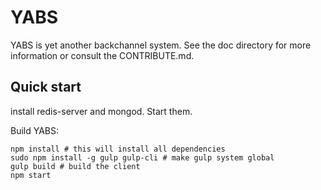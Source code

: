 # YABS

YABS is yet another backchannel system. See the doc directory for more information or consult the CONTRIBUTE.md.

## Quick start

install redis-server and mongod. Start them.


Build YABS:

```
npm install # this will install all dependencies
sudo npm install -g gulp gulp-cli # make gulp system global
gulp build # build the client
npm start
```